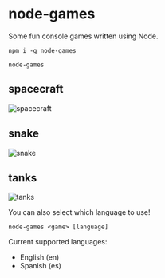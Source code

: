 node-games
==========

Some fun console games written using Node.

```
npm i -g node-games

node-games
```

spacecraft
----------
![spacecraft](https://raw.githubusercontent.com/mdibaiee/node-games/master/spacecraft.gif)

snake
-----
![snake](https://raw.githubusercontent.com/mdibaiee/node-games/master/snake.gif)

tanks
-----
![tanks](https://raw.githubusercontent.com/mdibaiee/node-games/master/tanks.gif)


You can also select which language to use!

```
node-games <game> [language]
```

Current supported languages:
* English (en)
* Spanish (es)
